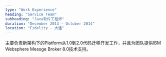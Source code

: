 ```yaml
---
type: "Work Experience"
heading: "Service Team"
subheading: "Java软件工程师"
duration: "December 2013 – October 2014"
location: "Fidelity - 大连"
---
```


主要负责新架构下的Platform从1.0到2.0代码迁移开发工作，并且为团队提供IBM Websphere Messge Broker 8.0技术支持。